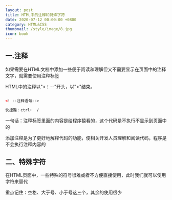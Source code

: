 ```yaml
---
layout: post
title: HTML中的注释和特殊字符
date: 2020-07-12 00:00:00 +0800
category: HTML&CSS
thumbnail: /style/image/8.jpg
icon: book
---
```


## 一.注释
如果需要在HTML文档中添加一些便于阅读和理解但又不需要显示在页面中的注释文字，就需要使用注释标签  

HTML中的注释以"<！--"开头，以">"结束。  

```html

<! --注释语句-->

快捷键：ctrl+  /
```

一句话：注释标签里面的内容是给程序猿看的，这个代码是不执行不显示到页面中的  

添加注释是为了更好地解释代码的功能，便相关开发人员理解和阅读代码，程序是不会执行注释内容的  

## 二、特殊字符
在HTML页面中，一些特殊的符号很难或者不方便直接使用，此时我们就可以使用字符来替代  

重点记住：空格、大于号、小于号这三个，其余的使用很少  
